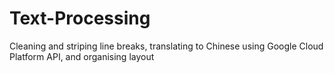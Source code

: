 # Text-Processing
 Cleaning and striping line breaks, translating to Chinese using Google Cloud Platform API, and organising layout
